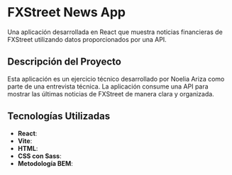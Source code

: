 # FXStreet News App

Una aplicación desarrollada en React que muestra noticias financieras de FXStreet utilizando datos proporcionados por una API.

## Descripción del Proyecto

Esta aplicación es un ejercicio técnico desarrollado por Noelia Ariza como parte de una entrevista técnica. La aplicación consume una API para mostrar las últimas noticias de FXStreet de manera clara y organizada.

## Tecnologías Utilizadas

- **React**:
- **Vite**:
- **HTML**:
- **CSS con Sass**:
- **Metodología BEM**:

